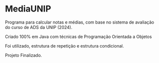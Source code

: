 # MediaUNIP
 Programa para calcular notas e médias, com base no sistema de avaliação do curso de ADS da UNIP (2024).

 Criado 100% em Java com técnicas de Programação Orientada a Objetos 

 Foi utilizado, estrutura de repetição e estrutura condicional.

 Projeto Finalizado.

